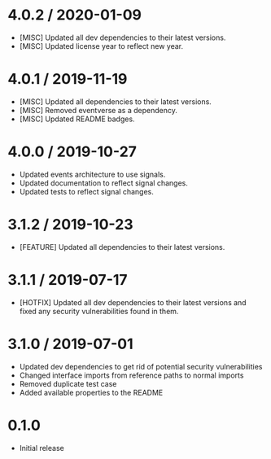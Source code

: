 4.0.2 / 2020-01-09
==================
* [MISC] Updated all dev dependencies to their latest versions.
* [MISC] Updated license year to reflect new year.

4.0.1 / 2019-11-19
==================
* [MISC] Updated all dependencies to their latest versions.
* [MISC] Removed eventverse as a dependency.
* [MISC] Updated README badges.

4.0.0 / 2019-10-27
==================
* Updated events architecture to use signals.
* Updated documentation to reflect signal changes.
* Updated tests to reflect signal changes.

3.1.2 / 2019-10-23
==================
* [FEATURE] Updated all dependencies to their latest versions.

3.1.1 / 2019-07-17
==================
* [HOTFIX] Updated all dev dependencies to their latest versions and fixed any security vulnerabilities found in them.

3.1.0 / 2019-07-01
==================
* Updated dev dependencies to get rid of potential security vulnerabilities
* Changed interface imports from reference paths to normal imports
* Removed duplicate test case
* Added available properties to the README

0.1.0
==================
* Initial release
